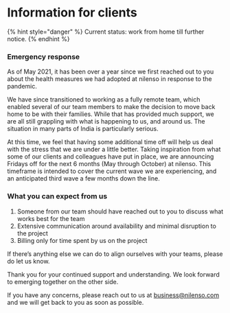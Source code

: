 # Information for clients

{% hint style="danger" %}
Current status: work from home till further notice.
{% endhint %}

### Emergency response

As of May 2021, it has been over a year since we first reached out to you about the health measures we had adopted at nilenso in response to the pandemic.

We have since transitioned to working as a fully remote team, which enabled several of our team members to make the decision to move back home to be with their families. While that has provided much support, we are all still grappling with what is happening to us, and around us. The situation in many parts of India is particularly serious.

At this time, we feel that having some additional time off will help us deal with the stress that we are under a little better. Taking inspiration from what some of our clients and colleagues have put in place, we are announcing Fridays off for the next 6 months (May through October) at nilenso. This timeframe is intended to cover the current wave we are experiencing, and an anticipated third wave a few months down the line.

### What you can expect from us
1. Someone from our team should have reached out to you to discuss what works best for the team
2. Extensive communication around availability and minimal disruption to the project
3. Billing only for time spent by us on the project

If there’s anything else we can do to align ourselves with your teams, please do let us know.

Thank you for your continued support and understanding. We look forward to emerging together on the other side.

If you have any concerns, please reach out to us at business@nilenso.com and we will get back to you as soon as possible.



